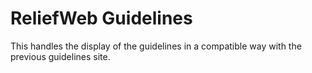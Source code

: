 # ReliefWeb Guidelines

This handles the display of the guidelines in a compatible way with the previous
guidelines site.
